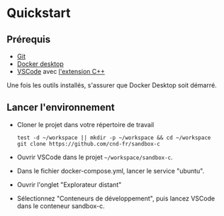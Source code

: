 # Quickstart

## Prérequis 

- [Git](https://git-scm.com/downloads)
- [Docker desktop](https://docs.docker.com/desktop/)
- [VSCode](https://code.visualstudio.com/) avec [l'extension C++](https://code.visualstudio.com/docs/languages/cpp)

Une fois les outils installés, s'assurer que Docker Desktop soit démarré.

## Lancer l'environnement

- Cloner le projet dans votre répertoire de travail

      test -d ~/workspace || mkdir -p ~/workspace && cd ~/workspace
      git clone https://github.com/cnd-fr/sandbox-c

- Ouvrir VSCode dans le projet `~/workspace/sandbox-c`.
- Dans le fichier docker-compose.yml, lancer le service "ubuntu".
- Ouvrir l'onglet "Explorateur distant"
- Sélectionnez "Conteneurs de développement", puis lancez VSCode dans le conteneur sandbox-c.
